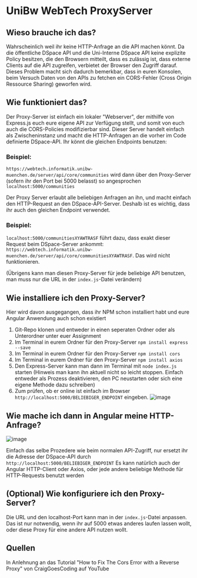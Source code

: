 # UniBw WebTech ProxyServer

## Wieso brauche ich das?
Wahrscheinlich weil ihr keine HTTP-Anfrage an die API machen könnt. Da die öffentliche DSpace API und die Uni-Interne DSpace API keine explizite Policy besitzen, die den Browsern mitteilt, dass es zulässig ist, dass externe Clients auf die API zugreifen, verbietet der Browser den Zugriff darauf. Dieses Problem macht sich dadurch bemerkbar, dass in euren Konsolen, beim Versuch Daten von den APIs zu fetchen ein CORS-Fehler (Cross Origin Ressource Sharing) geworfen wird.

## Wie funktioniert das?
Der Proxy-Server ist einfach ein lokaler "Webserver", der mithilfe von Express.js euch eure eigene API zur Verfügung stellt, und somit von euch auch die CORS-Policies modifizierbar sind. Dieser Server handelt einfach als Zwischeninstanz und macht die HTTP-Anfragen an die vorher im Code definierte DSpace-API. Ihr könnt die gleichen Endpoints benutzen:

### Beispiel:
`https://webtech.informatik.unibw-muenchen.de/server/api/core/communities` wird dann über den Proxy-Server (sofern ihr den Port bei 5000 belasst) so angesprochen `localhost:5000/communities`

Der Proxy Server erlaubt alle beliebigen Anfragen an ihn, und macht einfach den HTTP-Request an den DSpace-API-Server. Deshalb ist es wichtig, dass ihr auch den gleichen Endpoint verwendet.

### Beispiel:
`localhost:5000/communitiesXYAWTRASF` führt dazu, dass exakt dieser Request beim DSpace-Server ankommt: `https://webtech.informatik.unibw-muenchen.de/server/api/core/communitiesXYAWTRASF`. Das wird nicht funktionieren. 

(Übrigens kann man diesen Proxy-Server für jede beliebige API benutzen, man muss nur die URL in der `index.js`-Datei verändern)

## Wie installiere ich den Proxy-Server?
Hier wird davon ausgegangen, dass ihr NPM schon installiert habt und eure Angular Anwendung auch schon existiert

1. Git-Repo klonen und entweder in einen seperaten Ordner oder als Unterordner unter euer Assignment
2. Im Terminal in eurem Ordner für den Proxy-Server `npm install express --save`
3. Im Terminal in eurem Ordner für den Proxy-Server `npm install cors`
4. Im Terminal in eurem Ordner für den Proxy-Server `npm install axios`
5. Den Express-Server kann man dann im Terminal mit `node index.js` starten (Hinweis man kann ihn aktuell nicht so leicht stoppen. Einfach entweder als Prozess deaktivieren, den PC neustarten oder sich eine eigene Methode dazu schreiben)
6. Zum prüfen, ob er online ist einfach im Browser `http://localhost:5000/BELIEBIGER_ENDPOINT` eingeben.
![image](https://user-images.githubusercontent.com/72654359/170254930-23438150-9ef7-4487-8a21-ecf0207930ca.png)


## Wie mache ich dann in Angular meine HTTP-Anfrage?
![image](https://user-images.githubusercontent.com/72654359/170254270-70c75c00-5d7f-4bc9-8705-9786b0a4ead4.png)

Einfach das selbe Prozedere wie beim normalen API-Zugriff, nur ersetzt ihr die Adresse der DSpace-API durch `http://localhost:5000/BELIEBIGER_ENDPOINT`
Es kann natürlich auch der Angular HTTP-Client oder Axios, oder jede andere beliebige Methode für HTTP-Requests benutzt werden

## (Optional) Wie konfiguriere ich den Proxy-Server?
Die URL und den localhost-Port kann man in der `index.js`-Datei anpassen. Das ist nur notwendig, wenn ihr auf 5000 etwas anderes laufen lassen wollt, oder diese Proxy für eine andere API nutzen wollt.

## Quellen
In Anlehnung an das Tutorial "How to Fix The Cors Error with a Reverse Proxy" von CraigGoesCoding auf YouTube

